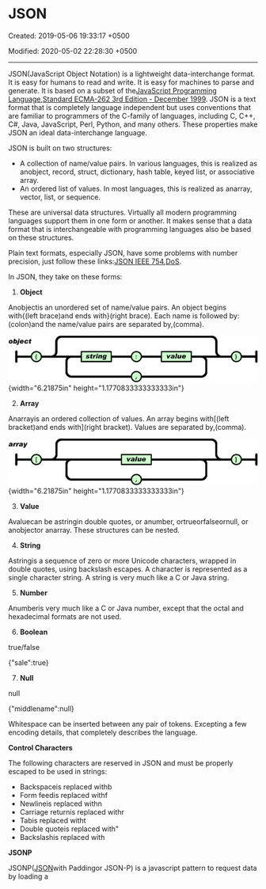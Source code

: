 # JSON

Created: 2019-05-06 19:33:17 +0500

Modified: 2020-05-02 22:28:30 +0500

---

JSON(JavaScript Object Notation) is a lightweight data-interchange format. It is easy for humans to read and write. It is easy for machines to parse and generate. It is based on a subset of the[JavaScript Programming Language](http://javascript.crockford.com/),[Standard ECMA-262 3rd Edition - December 1999](http://www.ecma-international.org/publications/files/ecma-st/ECMA-262.pdf). JSON is a text format that is completely language independent but uses conventions that are familiar to programmers of the C-family of languages, including C, C++, C#, Java, JavaScript, Perl, Python, and many others. These properties make JSON an ideal data-interchange language.



JSON is built on two structures:
-   A collection of name/value pairs. In various languages, this is realized as anobject, record, struct, dictionary, hash table, keyed list, or associative array.
-   An ordered list of values. In most languages, this is realized as anarray, vector, list, or sequence.



These are universal data structures. Virtually all modern programming languages support them in one form or another. It makes sense that a data format that is interchangeable with programming languages also be based on these structures.



Plain text formats, especially JSON, have some problems with number precision, just follow these links:[JSON IEEE 754](https://groups.google.com/forum/#!topic/twitter-development-talk/ahbvo3VTIYI),[DoS](https://www.reddit.com/r/java/comments/9jyv58/lowbandwidth_dos_vulnerability_in_jacksons/).



In JSON, they take on these forms:

1.  **Object**

Anobjectis an unordered set of name/value pairs. An object begins with{(left brace)and ends with}(right brace). Each name is followed by:(colon)and the name/value pairs are separated by,(comma).

![object string value ](media/JSON-image1.gif){width="6.21875in" height="1.1770833333333333in"}

2.  **Array**

Anarrayis an ordered collection of values. An array begins with[(left bracket)and ends with](right bracket). Values are separated by,(comma).

![ател Леше ](media/JSON-image2.gif){width="6.21875in" height="1.1770833333333333in"}



3.  **Value**

Avaluecan be astringin double quotes, or anumber, ortrueorfalseornull, or anobjector anarray. These structures can be nested.

4.  **String**

Astringis a sequence of zero or more Unicode characters, wrapped in double quotes, using backslash escapes. A character is represented as a single character string. A string is very much like a C or Java string.

5.  **Number**

Anumberis very much like a C or Java number, except that the octal and hexadecimal formats are not used.

6.  **Boolean**

true/false

{"sale":true}

7.  **Null**

null

{"middlename":null}



Whitespace can be inserted between any pair of tokens. Excepting a few encoding details, that completely describes the language.



**Control Characters**

The following characters are reserved in JSON and must be properly escaped to be used in strings:
-   Backspaceis replaced withb
-   Form feedis replaced withf
-   Newlineis replaced withn
-   Carriage returnis replaced withr
-   Tabis replaced witht
-   Double quoteis replaced with"
-   Backslashis replaced with



**JSONP**

JSONP([JSON](https://en.wikipedia.org/wiki/JSON)with Paddingor JSON-P) is a javascript pattern to request data by loading a <script> tag. It was proposed by Bob Ippolito in 2005.JSONP enables sharing of data bypassing[same-origin policy](https://en.wikipedia.org/wiki/Same-origin_policy). The policy disallows running[JavaScript](https://en.wikipedia.org/wiki/JavaScript)to read media[DOM](https://en.wikipedia.org/wiki/Document_Object_Model)elements or[XHR](https://en.wikipedia.org/wiki/XMLHttpRequest)data fetched from outside the page's origin. The aggregation of the site's scheme, port number and host name identifies as its origin.



**jsonnet**

<https://jsonnet.org/>



**qp (query-pipe)**

query-pipe: command-line (ND)JSON querying



A tool for filtering and transforming JSON from the command-line. Automatically interprets Newline Delimited JSON (NDJSON) fromstdin, including pretty-printed NDJSON, and can optionally query top-level array input.
-   a familiar and approachable SQL-like query language
-   ~600kbbinary, withzeroruntime dependencies (compiled with[QuickJS](https://bellard.org/quickjs/))



<https://github.com/paybase/qp>



**JMESPath**

JMESPath is a query language for JSON.



**Example**

az network public-ip list --resource-group MC_Technology_dev-kubernetes-cluster_southindia -o json --query "[*].name"



<http://jmespath.org/>

<http://jmespath.org/tutorial.html>



**References**

<http://json.org/>

JSON Schema Definition - <http://json-schema.org/draft-04/json-schema-core.html>

<https://www.jsonschema.net/>


